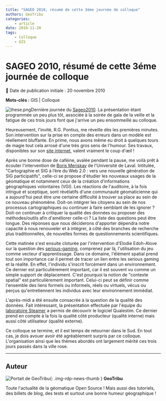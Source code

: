 ```yaml
---
title: "SAGEO 2010, résumé de cette 3éme journée de colloque"
authors: GeoTribu
categories:
    - article
date: 2010-11-20
tags:
    - Colloque
    - GIS
---
```


# SAGEO 2010, résumé de cette 3éme journée de colloque

:calendar: Date de publication initiale : 20 novembre 2010

**Mots-clés :** GIS | Colloque

![these.png](https://cdn.geotribu.fr/img/logos-icones/divers/these.png)Dernière journée du [Sageo2010](http://sageo10.univ-toulouse.fr/). La présentation étant programmée un peu plus tôt, associée à la soirée de gala de la veille et la fatigue de ces trois jours font que j'arrive un peu ensommeillé au colloque.

Heureusement, l'invité, R.G. Pontius, me réveille dès les premières minutes. Son intervention sur la prise en compte des erreurs dans un modèle est réellement bluffante. En prime, nous avons même eu droit à quelques tours de magie tout cela arrosé d'une très gros sens de l'humour. Ses travaux, disponibles sur son [site internet](http://www.clarku.edu/~rpontius/), valent vraiment le coup d'œil !

Après une bonne dose de caféine, avalée pendant la pause, me voilà prêt à écouter l'intervention de [Boris Meriskay](http://ulaval.academia.edu/MericskayBoris/About) de l'Université de Laval. Intitulée, "Cartographie et SIG à l’ère du Web 2.0 : vers une nouvelle génération de SIG participatifs", celle-ci se propose d'étudier les nouveaux usages de la géomatique et notamment ceux de la création d'informations géographiques volontaires (VGI). Les réactions de l'auditoire, à la fois intrigué et sceptique, sont révélatifs d'une communauté géomaticienne qui a aujourd'hui peut être une certaine difficulté à trouver sa place au sein de ce nouveau phénomène. Doit-on intégrer les citoyens au sein de nos processus cartographiques ou continuer à faire semblant de les ignorer ? Doit-on continuer à critiquer la qualité des données ou proposer des méthodes/outils afin d'améliorer celle-ci ? La liste des questions peut être longue. Des réponses que nous déciderons d'apporter dépendra notre capacité à nous renouveler et à intégrer, à côté des branches de recherche plus traditionnelles, de nouvelles formes de questionnements scientifiques.

Cette matinée s'est ensuite cloturée par l'intervention d'Elodie Edoh-Alove sur la question des [serious-gaming](https://fr.wikipedia.org/wiki/Jeu_s%C3%A9rieux), comprenez par là, l'utilisation du jeu comme vecteur d'apprentissage. Dans ce domaine, l'élément spatial prend tout son importance car il permet de tracer un lien entre les serious gaming et la réalité. En effet, l'individu s'inscrit forcément dans un environnement. Ce dernier est particulièrement important, car il est souvent vu comme un simple support de déplacement. C'est pourquoi la notion de "contexte spatial" est particulièrement important. Celui-ci peut se définir comme l'ensemble des liens formels ou informels, réels ou virtuels, vécus ou perçus qu'entretiennent les individus avec leur environnement immédiat.

L'après-midi a été ensuite consacrée à la question de la qualité des données. Fait intéressant, la présentation effectuée par l'équipe du [laboratoire Steamer](http://www.liglab.fr/spip.php?article261) a permis de découvrir le logiciel Qualestim. Ce dernier prend en compte à la fois la qualité côté producteur (qualité interne) mais aussi côté utilisateur (qualité externe).

Ce colloque se termine, et il est temps de retourner dans le Sud. En tout cas, je dois avouer avoir été agréablement surpris par ce colloque. L'organisation ainsi que les thèmes abordés ont largement mérité ces trois jours passés dans la ville rose.

----

## Auteur

![Portait de GeoTribu](https://cdn.geotribu.fr/img/internal/charte/geotribu_logo_64x64.png){: .img-rdp-news-thumb }
**GeoTribu**

Toute l'actualité de la géomatique Open Source ! Mais aussi des tutoriels, des billets de blog, des tests et surtout une bonne humeur géographique !
